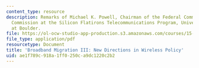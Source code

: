 ```yaml
---
content_type: resource
description: Remarks of Michael K. Powell, Chairman of the Federal Communications
  Commission at the Silicon Flatirons Telecommunications Program, University of Colorado
  at Boulder.
file: https://ol-ocw-studio-app-production.s3.amazonaws.com/courses/15-020-competition-in-telecommunications-fall-2003/ae1f789c918a1ff0250ca9dc1220c2b2_fcc_powell_statement.pdf
file_type: application/pdf
resourcetype: Document
title: 'Broadband Migration III: New Directions in Wireless Policy'
uid: ae1f789c-918a-1ff0-250c-a9dc1220c2b2
---
```

